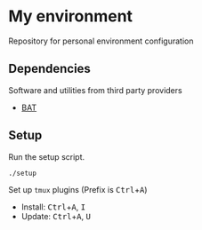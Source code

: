 # My environment
Repository for personal environment configuration

## Dependencies

Software and utilities from third party providers

* [BAT](https://github.com/sharkdp/bat)

## Setup

Run the setup script.

    ./setup

Set up `tmux` plugins (Prefix is <kbd>Ctrl</kbd>+<kbd>A</kbd>)

* Install: <kbd>Ctrl</kbd>+<kbd>A</kbd>, <kbd>I</kbd>
* Update: <kbd>Ctrl</kbd>+<kbd>A</kbd>, <kbd>U</kbd>